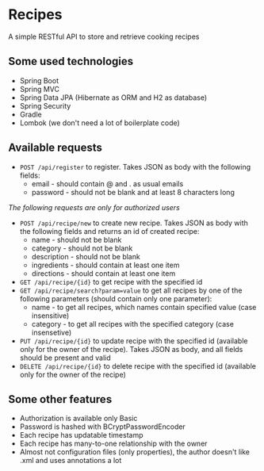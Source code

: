 # Recipes
A simple RESTful API to store and retrieve cooking recipes
## Some used technologies
- Spring Boot
- Spring MVC
- Spring Data JPA (Hibernate as ORM and H2 as database)
- Spring Security
- Gradle
- Lombok (we don't need a lot of boilerplate code)
## Available requests
- ```POST /api/register``` to register. Takes JSON as body with the following fields:
  - email - should contain @ and . as usual emails
  - password - should not be blank and at least 8 characters long
  
*The following requests are only for authorized users*

- ```POST /api/recipe/new``` to create new recipe. Takes JSON as body with the following fields and returns an id of created recipe:
  - name - should not be blank
  - category - should not be blank
  - description - should not be blank
  - ingredients - should contain at least one item
  - directions - should contain at least one item
- ```GET /api/recipe/{id}``` to get recipe with the specified id
- ```GET /api/recipe/search?param=value``` to get all recipes by one of the following parameters (should contain only one parameter):
  - name - to get all recipes, which names contain specified value (case insensitive)
  - category - to get all recipes with the specified category (case insensetive)
- ```PUT /api/recipe/{id}``` to update recipe with the specified id (available only for the owner of the recipe). Takes JSON as body, and all fields should be present and valid
- ```DELETE /api/recipe/{id}``` to delete recipe with the specified id (available only for the owner of the recipe)
## Some other features
- Authorization is available only Basic
- Password is hashed with BCryptPasswordEncoder
- Each recipe has updatable timestamp
- Each recipe has many-to-one relationship with the owner
- Almost not configuration files (only properties), the author doesn't like .xml and uses annotations a lot

